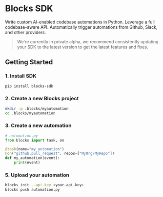 # Blocks SDK

Write custom AI-enabled codebase automations in Python. Leverage a full codebase-aware API. Automatically trigger automations from Github, Slack, and other providers.

> We're currently in private alpha, we recommend consistently updating your SDK to the latest version to get the latest features and fixes.

## Getting Started

### 1. Install SDK

```bash
pip install blocks-sdk
```

### 2. Create a new Blocks project

```bash
mkdir -p .blocks/myautomation
cd .blocks/myautomation
```

### 3. Create a new automation

```python
# automation.py
from blocks import task, on

@task(name="my_automation")
@on("github.pull_request", repos=["MyOrg/MyRepo"])
def my_automation(event):
    print(event)
```

### 5. Upload your automation

```bash
blocks init --api-key <your-api-key>
blocks push automation.py
```
